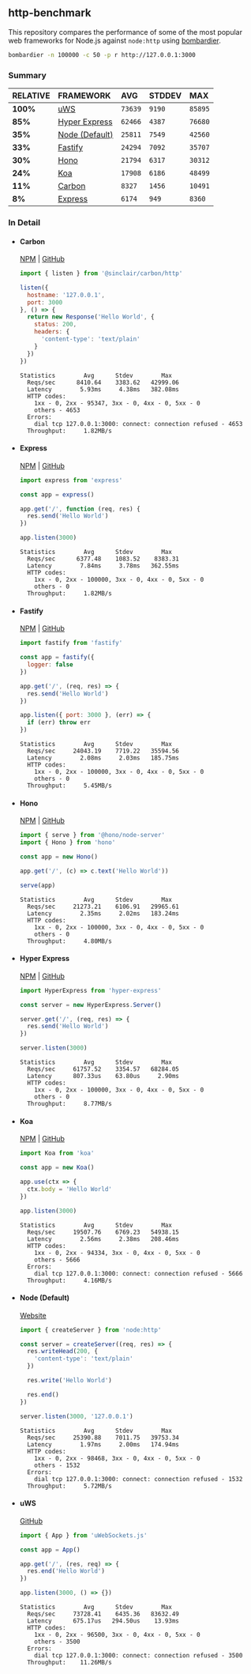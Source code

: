 ## http-benchmark

This repository compares the performance of some of the most popular web frameworks for Node.js against `node:http` using [bombardier](https://github.com/codesenberg/bombardier).

```bash
bombardier -n 100000 -c 50 -p r http://127.0.0.1:3000
```

### Summary

| RELATIVE | FRAMEWORK | AVG | STDDEV | MAX |
| :--- | :--- | :--- | :--- | :--- |
| **100%** | [uWS](#uws) | `73639` | `9190` | `85895` |
| **85%** | [Hyper Express](#hyper-express) | `62466` | `4387` | `76680` |
| **35%** | [Node (Default)](#node-default) | `25811` | `7549` | `42560` |
| **33%** | [Fastify](#fastify) | `24294` | `7092` | `35707` |
| **30%** | [Hono](#hono) | `21794` | `6317` | `30312` |
| **24%** | [Koa](#koa) | `17908` | `6186` | `48499` |
| **11%** | [Carbon](#carbon) | `8327` | `1456` | `10491` |
| **8%** | [Express](#express) | `6174` | `949` | `8360` |


### In Detail

- #### Carbon
  [NPM](https://npmjs.com/@sinclair/carbon) | [GitHub](https://github.com/sinclairzx81/carbon)
  ```js
  import { listen } from '@sinclair/carbon/http'

  listen({
    hostname: '127.0.0.1',
    port: 3000
  }, () => {
    return new Response('Hello World', {
      status: 200,
      headers: {
        'content-type': 'text/plain'
      }
    })
  })
  ```

  ```
  Statistics        Avg      Stdev        Max
    Reqs/sec      8410.64    3383.62   42999.06
    Latency        5.93ms     4.38ms   382.08ms
    HTTP codes:
      1xx - 0, 2xx - 95347, 3xx - 0, 4xx - 0, 5xx - 0
      others - 4653
    Errors:
      dial tcp 127.0.0.1:3000: connect: connection refused - 4653
    Throughput:     1.82MB/s
  ```

- #### Express
  [NPM](https://npmjs.com/express) | [GitHub](https://github.com/expressjs/express)
  ```js
  import express from 'express'

  const app = express()

  app.get('/', function (req, res) {
    res.send('Hello World')
  })

  app.listen(3000)
  ```

  ```
  Statistics        Avg      Stdev        Max
    Reqs/sec      6377.48    1083.52    8383.31
    Latency        7.84ms     3.78ms   362.55ms
    HTTP codes:
      1xx - 0, 2xx - 100000, 3xx - 0, 4xx - 0, 5xx - 0
      others - 0
    Throughput:     1.82MB/s
  ```

- #### Fastify
  [NPM](https://npmjs.com/fastify) | [GitHub](https://github.com/fastify/fastify)
  ```js
  import fastify from 'fastify'

  const app = fastify({
    logger: false
  })

  app.get('/', (req, res) => {
    res.send('Hello World')
  })

  app.listen({ port: 3000 }, (err) => {
    if (err) throw err
  })
  ```

  ```
  Statistics        Avg      Stdev        Max
    Reqs/sec     24043.19    7719.22   35594.56
    Latency        2.08ms     2.03ms   185.75ms
    HTTP codes:
      1xx - 0, 2xx - 100000, 3xx - 0, 4xx - 0, 5xx - 0
      others - 0
    Throughput:     5.45MB/s
  ```

- #### Hono
  [NPM](https://npmjs.com/hono) | [GitHub](https://github.com/honojs/hono)
  ```js
  import { serve } from '@hono/node-server'
  import { Hono } from 'hono'

  const app = new Hono()

  app.get('/', (c) => c.text('Hello World'))

  serve(app)
  ```

  ```
  Statistics        Avg      Stdev        Max
    Reqs/sec     21273.21    6106.91   29965.61
    Latency        2.35ms     2.02ms   183.24ms
    HTTP codes:
      1xx - 0, 2xx - 100000, 3xx - 0, 4xx - 0, 5xx - 0
      others - 0
    Throughput:     4.80MB/s
  ```

- #### Hyper Express
  [NPM](https://npmjs.com/hyper-express) | [GitHub](https://github.com/kartikk221/hyper-express)
  ```js
  import HyperExpress from 'hyper-express'

  const server = new HyperExpress.Server()

  server.get('/', (req, res) => {
    res.send('Hello World')
  })

  server.listen(3000)
  ```

  ```
  Statistics        Avg      Stdev        Max
    Reqs/sec     61757.52    3354.57   68284.05
    Latency      807.33us    63.80us     2.90ms
    HTTP codes:
      1xx - 0, 2xx - 100000, 3xx - 0, 4xx - 0, 5xx - 0
      others - 0
    Throughput:     8.77MB/s
  ```

- #### Koa
  [NPM](https://npmjs.com/koa) | [GitHub](https://github.com/koajs/koa)
  ```js
  import Koa from 'koa'

  const app = new Koa()

  app.use(ctx => {
    ctx.body = 'Hello World'
  })

  app.listen(3000)
  ```

  ```
  Statistics        Avg      Stdev        Max
    Reqs/sec     19507.76    6769.23   54938.15
    Latency        2.56ms     2.38ms   208.46ms
    HTTP codes:
      1xx - 0, 2xx - 94334, 3xx - 0, 4xx - 0, 5xx - 0
      others - 5666
    Errors:
      dial tcp 127.0.0.1:3000: connect: connection refused - 5666
    Throughput:     4.16MB/s
  ```

- #### Node (Default)
  [Website](https://nodejs.org/api/http.html)
  ```js
  import { createServer } from 'node:http'

  const server = createServer((req, res) => {
    res.writeHead(200, {
      'content-type': 'text/plain'
    })

    res.write('Hello World')

    res.end()
  })

  server.listen(3000, '127.0.0.1')
  ```

  ```
  Statistics        Avg      Stdev        Max
    Reqs/sec     25390.88    7011.75   39753.34
    Latency        1.97ms     2.00ms   174.94ms
    HTTP codes:
      1xx - 0, 2xx - 98468, 3xx - 0, 4xx - 0, 5xx - 0
      others - 1532
    Errors:
      dial tcp 127.0.0.1:3000: connect: connection refused - 1532
    Throughput:     5.72MB/s
  ```

- #### uWS
  [GitHub](https://github.com/uNetworking/uWebSockets.js)
  ```js
  import { App } from 'uWebSockets.js'

  const app = App()

  app.get('/', (res, req) => {
    res.end('Hello World')
  })

  app.listen(3000, () => {})
  ```

  ```
  Statistics        Avg      Stdev        Max
    Reqs/sec     73728.41    6435.36   83632.49
    Latency      675.17us   294.50us    13.93ms
    HTTP codes:
      1xx - 0, 2xx - 96500, 3xx - 0, 4xx - 0, 5xx - 0
      others - 3500
    Errors:
      dial tcp 127.0.0.1:3000: connect: connection refused - 3500
    Throughput:    11.26MB/s
  ```


